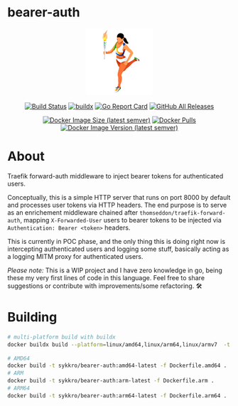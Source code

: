 # bearer-auth

<div align="center">

![alt text](.res/logo.png "bearer-auth")

[![Build Status](https://cloud.drone.io/api/badges/Sykkro/bearer-auth/status.svg)](https://cloud.drone.io/Sykkro/bearer-auth)
[![buildx](https://github.com/Sykkro/bearer-auth/workflows/buildx/badge.svg)](https://github.com/Sykkro/bearer-auth/actions?query=workflow%3Abuildx)
[![Go Report Card](https://goreportcard.com/badge/github.com/sykkro/bearer-auth)](https://goreportcard.com/report/github.com/sykkro/bearer-auth)
[![GitHub All Releases](https://img.shields.io/github/downloads/sykkro/bearer-auth/total)](https://github.com/Sykkro/bearer-auth/releases)

[![Docker Image Size (latest semver)](https://img.shields.io/docker/image-size/sykkro/bearer-auth)](https://hub.docker.com/repository/docker/sykkro/bearer-auth)
[![Docker Pulls](https://img.shields.io/docker/pulls/sykkro/bearer-auth)](https://hub.docker.com/repository/docker/sykkro/bearer-auth)
[![Docker Image Version (latest semver)](https://img.shields.io/docker/v/sykkro/bearer-auth)](https://hub.docker.com/repository/docker/sykkro/bearer-auth)

<!--
[![Docker Automated](https://img.shields.io/docker/cloud/automated/sykkro/bearer-auth)](https://hub.docker.com/repository/docker/sykkro/bearer-auth)
[![Docker Build](https://img.shields.io/docker/cloud/build/sykkro/bearer-auth)](https://hub.docker.com/repository/docker/sykkro/bearer-auth)-->

</div>

# About 
Traefik forward-auth middleware to inject bearer tokens for authenticated users.

Conceptually, this is a simple HTTP server that runs on port 8000 by default and processes user tokens via HTTP headers.
The end purpose is to serve as an enrichement middleware chained after `thomseddon/traefik-forward-auth`, mapping `X-Forwarded-User` users to bearer tokens to be injected via `Authentication: Bearer <token>` headers.

This is currently in POC phase, and the only thing this is doing right now is intercepting authenticated users and logging some stuff,
basically acting as a logging MITM proxy for authenticated users.

*Please note:* This is a WIP project and I have zero knowledge in go, being these my very first lines of code in this language.
Feel free to share suggestions or contribute with improvements/some refactoring. 🛠

# Building


```bash
# multi-platform build with buildx
docker buildx build --platform=linux/amd64,linux/arm64,linux/armv7  -t sykkro/bearer-auth:latest .

```

``` bash
# AMD64
docker build -t sykkro/bearer-auth:amd64-latest -f Dockerfile.amd64 .
# ARM
docker build -t sykkro/bearer-auth:arm-latest -f Dockerfile.arm .
# ARM64
docker build -t sykkro/bearer-auth:arm64-latest -f Dockerfile.arm64 .
```